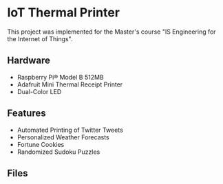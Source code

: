 # IoT Thermal Printer

This project was implemented for the Master's course "IS Engineering for the Internet of Things".

## Hardware
* Raspberry Pi® Model B 512MB 
* Adafruit Mini Thermal Receipt Printer
* Dual-Color LED

## Features
* Automated Printing of Twitter Tweets
* Personalized Weather Forecasts
* Fortune Cookies
* Randomized Sudoku Puzzles

## Files
